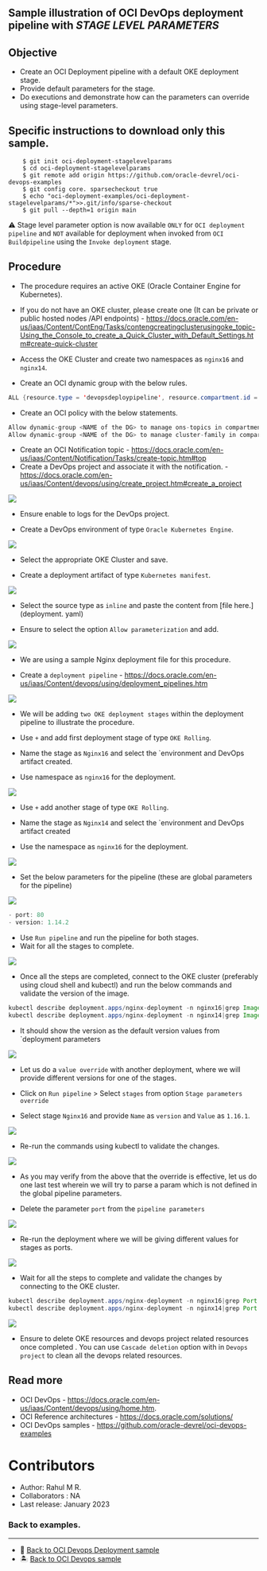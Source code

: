Sample illustration of OCI DevOps deployment pipeline with *STAGE LEVEL PARAMETERS*
------------

Objective
---
- Create an OCI Deployment pipeline with a default OKE deployment stage.
- Provide default parameters for the stage.
- Do executions and demonstrate how can the parameters can override using stage-level parameters.

Specific instructions to download only this sample.
---

```
    $ git init oci-deployment-stagelevelparams
    $ cd oci-deployment-stagelevelparams
    $ git remote add origin https://github.com/oracle-devrel/oci-devops-examples
    $ git config core. sparsecheckout true
    $ echo "oci-deployment-examples/oci-deployment-stagelevelparams/*">>.git/info/sparse-checkout
    $ git pull --depth=1 origin main

```

⚠️ Stage level parameter option is now available `ONLY` for `OCI deployment pipeline` and `NOT` available for deployment when invoked from `OCI Buildpipeline` using the `Invoke deployment` stage.

Procedure
---
- The procedure requires an active OKE (Oracle Container Engine for Kubernetes).

- If you do not have an OKE cluster, please create one (It can be private or public hosted nodes /API endpoints) - https://docs.oracle.com/en-us/iaas/Content/ContEng/Tasks/contengcreatingclusterusingoke_topic-Using_the_Console_to_create_a_Quick_Cluster_with_Default_Settings.htm#create-quick-cluster

- Access the OKE Cluster and create two namespaces as `nginx16` and `nginx14`.
- Create an OCI dynamic group with the below rules.

```java
ALL {resource.type = 'devopsdeploypipeline', resource.compartment.id = 'COMPARTMENT OCID'}
```

- Create an OCI policy with the below statements.

```java
Allow dynamic-group <NAME of the DG> to manage ons-topics in compartment <NAME Of the COMPARTMENT>
Allow dynamic-group <NAME of the DG> to manage cluster-family in compartment <NAME Of the COMPARTMENT>
```

- Create an OCI Notification topic - https://docs.oracle.com/en-us/iaas/Content/Notification/Tasks/create-topic.htm#top
- Create a DevOps project and associate it with the notification. - https://docs.oracle.com/en-us/iaas/Content/devops/using/create_project.htm#create_a_project


![](images/oci-devops-project.png)

- Ensure enable to logs for the DevOps project.

- Create a DevOps environment of type `Oracle Kubernetes Engine`.

![](images/oci-devops-env.png)

- Select the appropriate OKE Cluster and save.

- Create a deployment artifact of type `Kubernetes manifest`.

![](images/oci-artifact-type.png)

- Select the source type as `inline` and paste the content from [file here.](deployment. yaml)

- Ensure to select the option `Allow parameterization` and add.

![](images/oci-artifact-inline.png)

- We are using a sample Nginx deployment file for this procedure.

- Create a `deployment pipeline` - https://docs.oracle.com/en-us/iaas/Content/devops/using/deployment_pipelines.htm

![](images/oci-deployment-pipeline.png)

- We will be adding `two OKE deployment stages` within the deployment pipeline to illustrate the procedure.

- Use `+` and add first deployment stage of type `OKE Rolling`.
- Name the stage as `Nginx16` and select the `environment and DevOps artifact created.
- Use namespace as `nginx16` for the deployment.

![](images/oci-deploystage-ngnx16.png)


- Use `+` add another stage of type `OKE Rolling`.

- Name the stage  as `Nginx14` and select the `environment and DevOps artifact created

- Use the namespace as `nginx16` for the deployment.

![](images/oci-deploy-stage-ngnx14.png)

- Set the below parameters for the pipeline (these are global parameters for the pipeline)

![](images/oci-deploy-params.png)

```java
- port: 80
- version: 1.14.2 
```

- Use `Run pipeline` and run the pipeline for both stages.
- Wait for all the stages to complete.

![](images/oci-deployment-default.png)

- Once all the steps are completed, connect to the OKE cluster (preferably using cloud shell and kubectl) and run the below commands and validate the version of the image.

```java
kubectl describe deployment.apps/nginx-deployment -n nginx16|grep Image
kubectl describe deployment.apps/nginx-deployment -n nginx14|grep Image
```

- It should show the version as the default version values from `deployment parameters

![](images/oci-oke-default-image.png)

- Let us do a `value override` with another deployment, where we will provide different versions for one of the stages.

- Click on `Run pipeline` > Select `stages` from option `Stage parameters override`
- Select stage `Nginx16` and provide `Name` as `version` and
  `Value` as `1.16.1`.

![](images/oci-deploymet-stage-param.png)

- Re-run the commands using kubectl to validate the changes.

![](images/oci-deploy-override-values.png)


- As you may verify from the above that the override is effective, let us do one last test wherein we will try to parse a param which is not defined in the global pipeline parameters.

- Delete the parameter `port` from the `pipeline parameters`

![](images/oci-deploy-param-deleted.png)

- Re-run the deployment where we will be giving different values for stages as ports.

![](images/oci-deploy-param-ports.png)

- Wait for all the steps to complete and validate the changes by connecting to the OKE cluster.

```java
kubectl describe deployment.apps/nginx-deployment -n nginx16|grep Port
kubectl describe deployment.apps/nginx-deployment -n nginx14|grep Port
```

![](images/oci-multi-override.png)

- Ensure to delete OKE resources and devops project related resources once completed . You can use `Cascade deletion` option with in `Devops project` to clean all the devops related resources. 

Read more
----

- OCI DevOps - https://docs.oracle.com/en-us/iaas/Content/devops/using/home.htm.
- OCI Reference architectures  -  https://docs.oracle.com/solutions/
- OCI DevOps samples - https://github.com/oracle-devrel/oci-devops-examples

Contributors
===========

- Author: Rahul M R.
- Collaborators  : NA
- Last release: January 2023

### Back to examples.
----
- 🍿 [Back to OCI Devops Deployment sample](./../README.md)
- 🏝️ [Back to OCI Devops sample](./../../README.md)